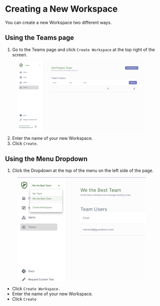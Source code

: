 # Creating a New Workspace

You can create a new Workspace two different ways.

## Using the Teams page

1. Go to the Teams page and click `Create Workspace` at the top right of the screen.

<figure><img src="../../../.gitbook/assets/image (1).png" alt=""><figcaption></figcaption></figure>

2. Enter the name of your new Workspace.
3. Click `Create`.

## Using the Menu Dropdown

1. Click the Dropdown at the top of the menu on the left side of the page.

<figure><img src="../../../.gitbook/assets/image (3).png" alt=""><figcaption></figcaption></figure>

* Click `Create Workspace.`
* Enter the name of your new Workspace.
* Click `Create`
